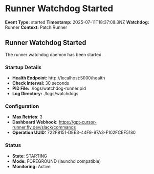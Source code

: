 # Runner Watchdog Started

**Event Type:** started
**Timestamp:** 2025-07-11T18:37:08.3NZ
**Watchdog:** Runner
**Context:** Patch Runner


## Runner Watchdog Started

The runner watchdog daemon has been started.

### Startup Details
- **Health Endpoint:** http://localhost:5000/health
- **Check Interval:** 30 seconds
- **PID File:** ./logs/watchdog-runner.pid
- **Log Directory:** ./logs/watchdogs

### Configuration
- **Max Retries:** 3
- **Dashboard Webhook:** https://gpt-cursor-runner.fly.dev/slack/commands
- **Operation UUID:** 722F8151-DEE3-44F9-97A3-F102FCEF5180

### Status
- **State:** STARTING
- **Mode:** FOREGROUND (launchd compatible)
- **Monitoring:** Active


